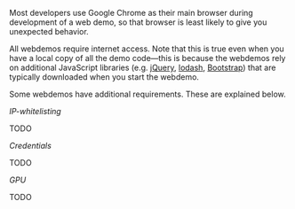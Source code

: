 

Most developers use Google Chrome as their main browser during development of a web demo, so that browser is least likely to give you unexpected behavior.

All webdemos require internet access. Note that this is true even when you have a local copy of all the demo code&mdash;this is because the webdemos rely on additional JavaScript libraries (e.g. [jQuery](https://jquery.com/), [lodash](https://lodash.com/), [Bootstrap](http://getbootstrap.com/)) that are typically downloaded when you start the webdemo.

Some webdemos have additional requirements. These are explained below.


_IP-whitelisting_

TODO

_Credentials_

TODO

_GPU_

TODO


